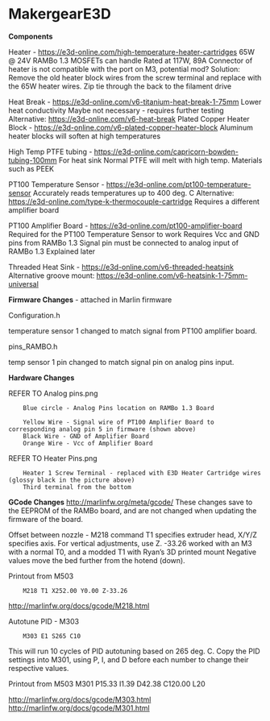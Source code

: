 # MakergearE3D

**Components**

Heater - https://e3d-online.com/high-temperature-heater-cartridges
65W @ 24V
RAMBo 1.3 MOSFETs can handle
Rated at 117W, 89A
Connector of heater is not compatible with the port on M3, potential mod?
Solution: Remove the old heater block wires from the screw terminal and replace with the 65W heater wires.
Zip tie through the back to the filament drive 

Heat Break - https://e3d-online.com/v6-titanium-heat-break-1-75mm
Lower heat conductivity
Maybe not necessary - requires further testing
Alternative: https://e3d-online.com/v6-heat-break
Plated Copper Heater Block - https://e3d-online.com/v6-plated-copper-heater-block
Aluminum heater blocks will soften at high temperatures

High Temp PTFE tubing - https://e3d-online.com/capricorn-bowden-tubing-100mm
For heat sink
Normal PTFE will melt with high temp. Materials such as PEEK

PT100 Temperature Sensor - https://e3d-online.com/pt100-temperature-sensor
Accurately reads temperatures up to 400 deg. C
Alternative: https://e3d-online.com/type-k-thermocouple-cartridge
Requires a different amplifier board

PT100 Amplifier Board - https://e3d-online.com/pt100-amplifier-board
Required for the PT100 Temperature Sensor to work
Requires Vcc and GND pins from RAMBo 1.3
Signal pin must be connected to analog input of RAMBo 1.3
Explained later


Threaded Heat Sink - https://e3d-online.com/v6-threaded-heatsink
Alternative groove mount: https://e3d-online.com/v6-heatsink-1-75mm-universal








**Firmware Changes** -  attached in Marlin firmware

Configuration.h

temperature sensor 1 changed to match signal from PT100 amplifier board.

pins_RAMBO.h

temp sensor 1 pin changed to match signal pin on analog pins input.






**Hardware Changes**

REFER TO Analog pins.png

        Blue circle - Analog Pins location on RAMBo 1.3 Board

        Yellow Wire - Signal wire of PT100 Amplifier Board to corresponding analog pin 5 in firmware (shown above)
        Black Wire - GND of Amplifier Board
        Orange Wire - Vcc of Amplifier Board

REFER TO Heater Pins.png 

        Heater 1 Screw Terminal - replaced with E3D Heater Cartridge wires (glossy black in the picture above)
        Third terminal from the bottom



**GCode Changes**
http://marlinfw.org/meta/gcode/
	These changes save to the EEPROM of the RAMBo board, and are not changed when updating the firmware of the board.  

Offset between nozzle - M218 command
T1 specifies extruder head, X/Y/Z specifies axis. 
For vertical adjustments, use Z.
-33.26 worked with an M3 with a normal T0, and a modded T1 with Ryan’s 3D printed mount
Negative values move the bed further from the hotend (down).

Printout from M503 

        M218 T1 X252.00 Y0.00 Z-33.26

http://marlinfw.org/docs/gcode/M218.html

Autotune PID - M303 

        M303 E1 S265 C10

This will run 10 cycles of PID autotuning based on 265 deg. C.
Copy the PID settings into M301, using P, I, and D before each number to change their respective values.



Printout from M503
M301 P15.33 I1.39 D42.38 C120.00 L20

http://marlinfw.org/docs/gcode/M303.html
http://marlinfw.org/docs/gcode/M301.html
